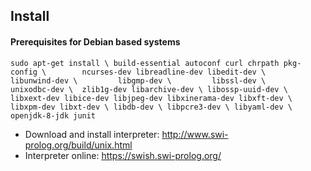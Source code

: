  ## Install
 #### Prerequisites for Debian based systems 
 `sudo apt-get install \
        build-essential autoconf curl chrpath pkg-config \       
        ncurses-dev libreadline-dev libedit-dev \        
        libunwind-dev \        
        libgmp-dev \        
        libssl-dev \        
        unixodbc-dev \ 
        zlib1g-dev libarchive-dev \
        libossp-uuid-dev \
        libxext-dev libice-dev libjpeg-dev libxinerama-dev libxft-dev \
        libxpm-dev libxt-dev \
        libdb-dev \
        libpcre3-dev \
        libyaml-dev \
        openjdk-8-jdk junit`
     
 - Download and install interpreter: http://www.swi-prolog.org/build/unix.html
 - Interpreter online: https://swish.swi-prolog.org/
